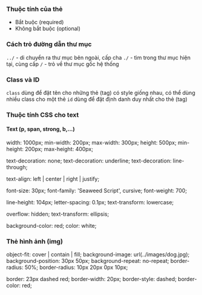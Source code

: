 ### Thuộc tính của thẻ

- Bắt buộc (required)
- Không bắt buộc (optional)

### Cách trỏ đường dẫn thư mục

`../` - di chuyển ra thư mục bên ngoài, cấp cha
`./` - tìm trong thư mục hiện tại, cùng cấp
`/` - trỏ về thư mục gốc hệ thống

### Class và ID

`class` dùng để đặt tên cho những thẻ (tag) có style giống nhau, có thể dùng nhiều class cho một thẻ
`id` dùng để đặt định danh duy nhất cho thẻ (tag)

### Thuộc tính CSS cho text

#### Text (p, span, strong, b,...)

width: 1000px;
min-width: 200px;
max-width: 300px;
height: 500px;
min-height: 200px;
max-height: 400px;

text-decoration: none;
text-decoration: underline;
text-decoration: line-through;

text-align: left | center | right | justify;

font-size: 30px;
font-family: 'Seaweed Script', cursive;
font-weight: 700;

line-height: 104px;
letter-spacing: 0.1px;
text-transform: lowercase;

overflow: hidden;
text-transform: ellipsis;

background-color: red;
color: white;

### Thẻ hình ảnh (img)

object-fit: cover | contain | fill;
background-image: url(../images/dog.jpg);
background-position: 30px 50px;
background-repeat: no-repeat;
border-radius: 50%;
border-radius: 10px 20px 0px 10px;

border: 23px dashed red;
border-width: 20px;
border-style: dashed;
border-color: red;
